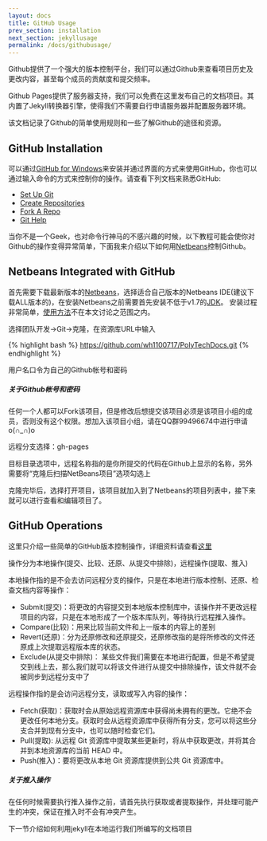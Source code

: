 ```yaml
---
layout: docs
title: GitHub Usage
prev_section: installation
next_section: jekyllusage
permalink: /docs/githubusage/
---
```


Github提供了一个强大的版本控制平台，我们可以通过Github来查看项目历史及更改内容，甚至每个成员的贡献度和提交频率。

Github Pages提供了服务器支持，我们可以免费在这里发布自己的文档项目。其内置了Jekyll转换器引擎，使得我们不需要自行申请服务器并配置服务器环境。

该文档记录了Github的简单使用规则和一些了解Github的途径和资源。

## GitHub Installation

可以通过[GitHub for Windows](http://windows.github.com/)来安装并通过界面的方式来使用GitHub，你也可以通过输入命令的方式来控制你的操作。请查看下列文档来熟悉GitHub:
* [Set Up Git](https://help.github.com/articles/set-up-git)
* [Create Repositories](https://help.github.com/create-a-repo)
* [Fork A Repo](https://help.github.com/articles/fork-a-repo)
* [Git Help](https://help.github.com/)

当你不是一个Geek，也对命令行神马的不感兴趣的时候，以下教程可能会使你对Github的操作变得异常简单，下面我来介绍以下如何用[Netbeans](https://netbeans.org/)控制Github。

## Netbeans Integrated with GitHub

首先需要下载最新版本的[Netbeans](https://netbeans.org/)，选择适合自己版本的Netbeans IDE(建议下载ALL版本的)，在安装Netbeans之前需要首先安装不低于v1.7的[JDK](http://www.oracle.com/technetwork/java/javase/downloads/index.html)。
安装过程非常简单，[使用方法](https://netbeans.org/kb/docs/java/quickstart.html)不在本文讨论之范围之内。

选择团队开发->Git->克隆，在资源库URL中输入

{% highlight bash %}
https://github.com/wh1100717/PolyTechDocs.git
{% endhighlight %}

用户名口令为自己的Github帐号和密码

<div class="note info">
  <h5>关于Github帐号和密码</h5>
  <p>任何一个人都可以Fork该项目，但是修改后想提交该项目必须是该项目小组的成员，否则没有这个权限。想加入该项目小组，请在QQ群99496674中进行申请o(∩_∩)o</p>
</div>

远程分支选择：gh-pages

目标目录选项中，远程名称指的是你所提交的代码在Github上显示的名称，另外需要将“克隆后扫描NetBeans项目”选项勾选上

克隆完毕后，选择打开项目，该项目就加入到了Netbeans的项目列表中，接下来就可以进行查看和编辑项目了。

## GitHub Operations

这里只介绍一些简单的GitHub版本控制操作，详细资料请查看[这里](https://netbeans.org/kb/docs/ide/git_zh_CN.html)

操作分为本地操作(提交、比较、还原、从提交中排除)，远程操作(提取、推入)

本地操作指的是不会去访问远程分支的操作，只是在本地进行版本控制、还原、检查文档内容等操作：

- Submit(提交)：将更改的内容提交到本地版本控制库中，该操作并不更改远程项目的内容，只是在本地形成了一个版本库队列，等待执行远程推入操作。
- Compare(比较)：用来比较当前文件和上一版本的内容上的差别
- Revert(还原)：分为还原修改和还原提交，还原修改指的是将所修改的文件还原成上次提取远程版本库的状态。
- Exclude(从提交中排除)： 某些文件我们需要在本地进行配置，但是不希望提交到线上去，那么我们就可以将该文件进行从提交中排除操作，该文件就不会被同步到远程分支中了

远程操作指的是会访问远程分支，读取或写入内容的操作：

- Fetch(获取)：获取时会从原始远程资源库中获得尚未拥有的更改。它绝不会更改任何本地分支。获取时会从远程资源库中获得所有分支，您可以将这些分支合并到现有分支中，也可以随时检查它们。
- Pull(提取): 从远程 Git 资源库中提取某些更新时，将从中获取更改，并将其合并到本地资源库的当前 HEAD 中。
- Push(推入)：要将更改从本地 Git 资源库提供到公共 Git 资源库中。
<div class="note warning">
  <h5>关于推入操作</h5>
  <p>
    在任何时候需要执行推入操作之前，请首先执行获取或者提取操作，并处理可能产生的冲突，保证在推入时不会有冲突产生。
  </p>
</div>

下一节介绍如何利用jekyll在本地运行我们所编写的文档项目